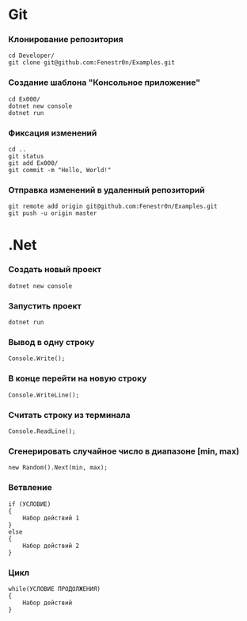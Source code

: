 #  Git
### Клонирование репозитория

    cd Developer/
    git clone git@github.com:Fenestr0n/Examples.git

### Создание шаблона "Консольное приложение"

    cd Ex000/
    dotnet new console
    dotnet run

### Фиксация изменений
    cd ..
    git status
    git add Ex000/
    git commit -m "Hello, World!"

### Отправка изменений в удаленный репозиторий
    git remote add origin git@github.com:Fenestr0n/Examples.git
    git push -u origin master

# .Net

### Создать новый проект
    dotnet new console

### Запустить проект
    dotnet run

### Вывод в одну строку
    Console.Write();

### В конце перейти на новую строку
    Console.WriteLine();

### Считать строку из терминала
    Console.ReadLine();

### Сгенерировать случайное число в диапазоне [min, max)
    new Random().Next(min, max);

### Ветвление
    if (УСЛОВИЕ)
    {
        Набор действий 1
    }
    else
    {
        Набор действий 2
    }

### Цикл
    while(УСЛОВИЕ ПРОДОЛЖЕНИЯ)
    {
        Набор действий
    }
